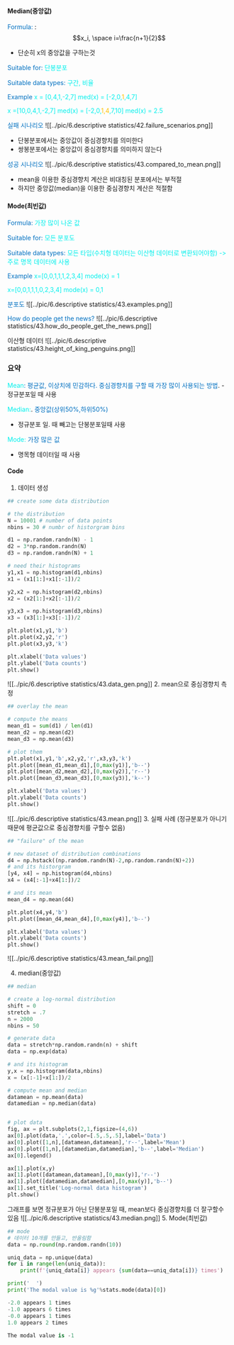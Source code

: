 #### Median(중앙값)
<span style="color:rgb(0, 112, 192)">Formula:</span> : $$x_i, \space i=\frac{n+1}{2}$$
- 단순히 x의 중앙값을 구하는것

<span style="color:rgb(0, 112, 192)">Suitable for:</span>
<span style="color:rgb(0, 240, 236)">단봉분포</span>

<span style="color:rgb(0, 112, 192)">Suitable data types:</span>
<span style="color:rgb(0, 240, 236)">구간, 비율</span> 

<span style="color:rgb(0, 112, 192)">Example</span>
<span style="color:rgb(0, 240, 236)">x = [0,4,1,-2,7]</span>
<span style="color:rgb(0, 240, 236)">med(x) = [-2,0,<span style="color:rgb(255, 192, 0)">1</span>,4,7]</span> 

<span style="color:rgb(0, 240, 236)">x =[10,0,4,1,-2,7]</span> 
<span style="color:rgb(0, 240, 236)">med(x) = [-2,0,<span style="color:rgb(255, 192, 0)">1,4</span>,7,10]</span> 
<span style="color:rgb(0, 240, 236)">med(x) = 2.5</span> 

<span style="color:rgb(0, 112, 192)">실패 시나리오</span> 
![[../pic/6.descriptive statistics/42.failure_scenarios.png]]
- 단봉분포에서는 중앙값이 중심경향치를 의미한다
- 쌍봉분포에서는 중앙값이 중심경향치를 의미하지 않는다

<span style="color:rgb(0, 112, 192)">성공 시나리오</span> 
![[../pic/6.descriptive statistics/43.compared_to_mean.png]]
- mean을 이용한 중심경향치 계산은 비대칭된 분포에서는 부적절
- 하지만 중앙값(median)을 이용한 중심경향치 계산은 적절함

#### Mode(최빈값)

<span style="color:rgb(0, 112, 192)">Formula:</span>
<span style="color:rgb(0, 240, 236)">가장 많이 나온 값</span>

<span style="color:rgb(0, 112, 192)">Suitable for:</span>
<span style="color:rgb(0, 240, 236)">모든 분포도</span>

<span style="color:rgb(0, 112, 192)">Suitable data types:</span>
<span style="color:rgb(0, 240, 236)">모든 타입(수치형 데이터는 이산형 데이터로 변환되어야함) -> 주로 명목 데이터에 사용</span>

<span style="color:rgb(0, 112, 192)">Example</span> 
<span style="color:rgb(0, 240, 236)">x=[0,0,1,1,1,2,3,4]</span>
<span style="color:rgb(0, 240, 236)">mode(x) = 1</span>

<span style="color:rgb(0, 240, 236)">x=[0,0,1,1,1,0,2,3,4]</span>
<span style="color:rgb(0, 240, 236)">mode(x) = 0,1</span> 

<span style="color:rgb(0, 112, 192)">분포도</span>
![[../pic/6.descriptive statistics/43.examples.png]]

<span style="color:rgb(0, 112, 192)">How do people get the news?</span> 
![[../pic/6.descriptive statistics/43.how_do_people_get_the_news.png]]

이산형 데이터
![[../pic/6.descriptive statistics/43.height_of_king_penguins.png]]


### 요약
<span style="color:rgb(0, 112, 192)">
<span style="color:rgb(0, 240, 236)">Mean</span>: 평균값, 이상치에 민감하다. 중심경향치를 구할 때 가장 많이 사용되는 방법</span>. 
- 정규분포일 때 사용

<span style="color:rgb(0, 240, 236)">Median:</span>. <span style="color:rgb(0, 112, 192)">중앙값(상위50%,하위50%)</span>
- 정규분포 일. 때 빼고는 단봉분포일때 사용

<span style="color:rgb(0, 240, 236)">Mode:</span> <span style="color:rgb(0, 112, 192)">가장 많은 값</span>
- 명목형 데이터일 때 사용


#### Code
1. 데이터 생성
```python
## create some data distribution

# the distribution
N = 10001 # number of data points
nbins = 30 # numbr of historgram bins

d1 = np.random.randn(N) - 1
d2 = 3*np.random.randn(N)
d3 = np.random.randn(N) + 1

# need their histograms
y1,x1 = np.histogram(d1,nbins)
x1 = (x1[1:]+x1[:-1])/2

y2,x2 = np.histogram(d2,nbins)
x2 = (x2[1:]+x2[:-1])/2

y3,x3 = np.histogram(d3,nbins)
x3 = (x3[1:]+x3[:-1])/2

plt.plot(x1,y1,'b')
plt.plot(x2,y2,'r')
plt.plot(x3,y3,'k')

plt.xlabel('Data values')
plt.ylabel('Data counts')
plt.show()
```
![[../pic/6.descriptive statistics/43.data_gen.png]]
2. mean으로 중심경향치 측정
```python
## overlay the mean

# compute the means
mean_d1 = sum(d1) / len(d1)
mean_d2 = np.mean(d2)
mean_d3 = np.mean(d3)

# plot them
plt.plot(x1,y1,'b',x2,y2,'r',x3,y3,'k')
plt.plot([mean_d1,mean_d1],[0,max(y1)],'b--')
plt.plot([mean_d2,mean_d2],[0,max(y2)],'r--')
plt.plot([mean_d3,mean_d3],[0,max(y3)],'k--')

plt.xlabel('Data values')
plt.ylabel('Data counts')
plt.show()
```
![[../pic/6.descriptive statistics/43.mean.png]]
3. 실패 사례 (정규분포가 아니기 때문에 평균값으로 중심경향치를 구할수 없음)
```python
## "failure" of the mean

# new dataset of distribution combinations
d4 = np.hstack((np.random.randn(N)-2,np.random.randn(N)+2))
# and its historgram
[y4, x4] = np.histogram(d4,nbins)
x4 = (x4[:-1]+x4[1:])/2

# and its mean
mean_d4 = np.mean(d4)

plt.plot(x4,y4,'b')
plt.plot([mean_d4,mean_d4],[0,max(y4)],'b--')

plt.xlabel('Data values')
plt.ylabel('Data counts')
plt.show()
```
![[../pic/6.descriptive statistics/43.mean_fail.png]]

4. median(중앙값)
```python
## median

# create a log-normal distribution
shift = 0
stretch = .7
n = 2000
nbins = 50

# generate data
data = stretch*np.random.randn(n) + shift
data = np.exp(data)

# and its histogram
y,x = np.histogram(data,nbins)
x = (x[:-1]+x[1:])/2

# compute mean and median
datamean = np.mean(data)
datamedian = np.median(data)


# plot data
fig, ax = plt.subplots(2,1,figsize=(4,6))
ax[0].plot(data,'.',color=[.5,.5,.5],label='Data')
ax[0].plot([1,n],[datamean,datamean],'r--',label='Mean')
ax[0].plot([1,n],[datamedian,datamedian],'b--',label='Median')
ax[0].legend()

ax[1].plot(x,y)
ax[1].plot([datamean,datamean],[0,max(y)],'r--')
ax[1].plot([datamedian,datamedian],[0,max(y)],'b--')
ax[1].set_title('Log-normal data histogram')
plt.show()
```
그래프를 보면 정규분포가 아닌 단봉분포일 때, mean보다 중심경향치를 더  잘구할수 있음
![[../pic/6.descriptive statistics/43.median.png]]
5. Mode(최빈값) 
```python
## mode
# 데이터 10개를 만들고, 반올림함
data = np.round(np.random.randn(10))

uniq_data = np.unique(data)
for i in range(len(uniq_data)):
    print(f'{uniq_data[i]} appears {sum(data==uniq_data[i])} times')

print('  ')
print('The modal value is %g'%stats.mode(data)[0])
```

```python
-2.0 appears 1 times
-1.0 appears 6 times
-0.0 appears 1 times
1.0 appears 2 times
  
The modal value is -1
```
